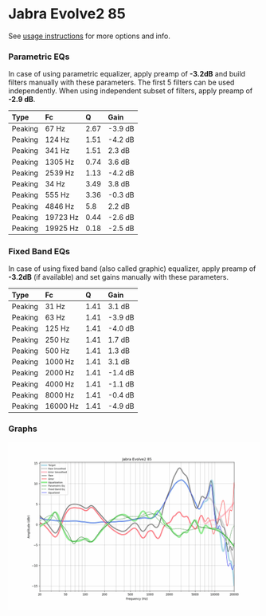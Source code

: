 # Jabra Evolve2 85
See [usage instructions](https://github.com/jaakkopasanen/AutoEq#usage) for more options and info.

### Parametric EQs
In case of using parametric equalizer, apply preamp of **-3.2dB** and build filters manually
with these parameters. The first 5 filters can be used independently.
When using independent subset of filters, apply preamp of **-2.9 dB**.

| Type    | Fc       |    Q | Gain    |
|:--------|:---------|:-----|:--------|
| Peaking | 67 Hz    | 2.67 | -3.9 dB |
| Peaking | 124 Hz   | 1.51 | -4.2 dB |
| Peaking | 341 Hz   | 1.51 | 2.3 dB  |
| Peaking | 1305 Hz  | 0.74 | 3.6 dB  |
| Peaking | 2539 Hz  | 1.13 | -4.2 dB |
| Peaking | 34 Hz    | 3.49 | 3.8 dB  |
| Peaking | 555 Hz   | 3.36 | -0.3 dB |
| Peaking | 4846 Hz  | 5.8  | 2.2 dB  |
| Peaking | 19723 Hz | 0.44 | -2.6 dB |
| Peaking | 19925 Hz | 0.18 | -2.5 dB |

### Fixed Band EQs
In case of using fixed band (also called graphic) equalizer, apply preamp of **-3.2dB**
(if available) and set gains manually with these parameters.

| Type    | Fc       |    Q | Gain    |
|:--------|:---------|:-----|:--------|
| Peaking | 31 Hz    | 1.41 | 3.1 dB  |
| Peaking | 63 Hz    | 1.41 | -3.9 dB |
| Peaking | 125 Hz   | 1.41 | -4.0 dB |
| Peaking | 250 Hz   | 1.41 | 1.7 dB  |
| Peaking | 500 Hz   | 1.41 | 1.3 dB  |
| Peaking | 1000 Hz  | 1.41 | 3.1 dB  |
| Peaking | 2000 Hz  | 1.41 | -1.4 dB |
| Peaking | 4000 Hz  | 1.41 | -1.1 dB |
| Peaking | 8000 Hz  | 1.41 | -0.4 dB |
| Peaking | 16000 Hz | 1.41 | -4.9 dB |

### Graphs
![](./Jabra%20Evolve2%2085.png)